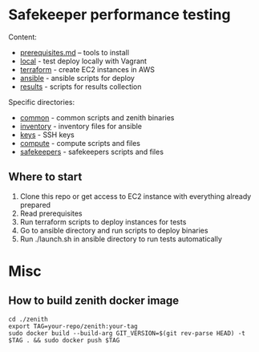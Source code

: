 # Safekeeper performance testing

Content:
- [prerequisites.md](prerequisites.md) – tools to install
- [local](./local/readme.md) - test deploy locally with Vagrant
- [terraform](./terraform/readme.md) - create EC2 instances in AWS
- [ansible](./ansible/readme.md) - ansible scripts for deploy
- [results](./results/readme.md) - scripts for results collection

Specific directories:
- [common](./common/readme.md) - common scripts and zenith binaries
- [inventory](./inventory/readme.md) - inventory files for ansible
- [keys](./keys/readme.md) - SSH keys
- [compute](./compute/readme.md) - compute scripts and files
- [safekeepers](./safekeepers/readme.md) - safekeepers scripts and files


## Where to start

1. Clone this repo or get access to EC2 instance with everything already prepared
2. Read prerequisites
3. Run terraform scripts to deploy instances for tests
4. Go to ansible directory and run scripts to deploy binaries
5. Run ./launch.sh in ansible directory to run tests automatically

# Misc

## How to build zenith docker image
```
cd ./zenith
export TAG=your-repo/zenith:your-tag
sudo docker build --build-arg GIT_VERSION=$(git rev-parse HEAD) -t $TAG . && sudo docker push $TAG
```
